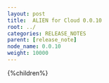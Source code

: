 ```yaml
---
layout: post
title:  ALIEN for Cloud 0.0.10
root: ../
categories: RELEASE_NOTES
parent: [release_note]
node_name: 0.0.10
weight: 10000
---
```



{%children%}
